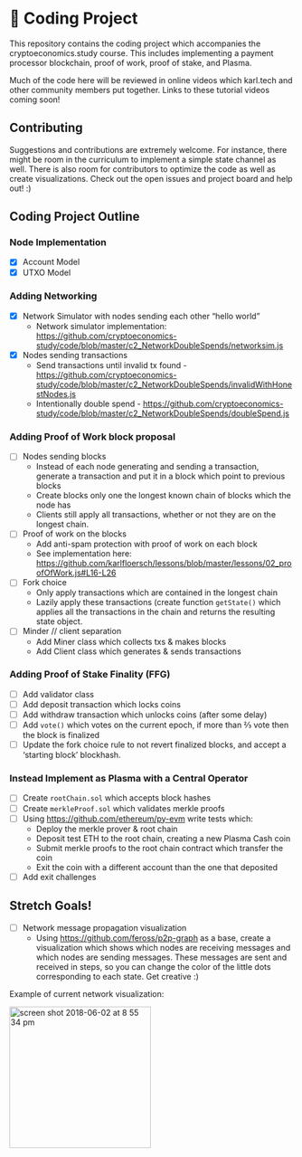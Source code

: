 # 👾 Coding Project
This repository contains the coding project which accompanies the cryptoeconomics.study course. This includes implementing a payment processor blockchain, proof of work, proof of stake, and Plasma.

Much of the code here will be reviewed in online videos which karl.tech and other community members put together. Links to these tutorial videos coming soon!

## Contributing
Suggestions and contributions are extremely welcome. For instance, there might be room in the curriculum to implement a simple state channel as well. There is also room for contributors to optimize the code as well as create visualizations. Check out the open issues and project board and help out! :) 

## Coding Project Outline

### Node Implementation
- [x] Account Model
- [x] UTXO Model

### Adding Networking
- [x] Network Simulator with nodes sending each other “hello world”
  - Network simulator implementation: https://github.com/cryptoeconomics-study/code/blob/master/c2_NetworkDoubleSpends/networksim.js
- [x] Nodes sending transactions
  - Send transactions until invalid tx found - https://github.com/cryptoeconomics-study/code/blob/master/c2_NetworkDoubleSpends/invalidWithHonestNodes.js
  - Intentionally double spend - https://github.com/cryptoeconomics-study/code/blob/master/c2_NetworkDoubleSpends/doubleSpend.js

### Adding Proof of Work block proposal
- [ ] Nodes sending blocks
  - Instead of each node generating and sending a transaction, generate a transaction and put it in a block which point to previous blocks
  - Create blocks only one the longest known chain of blocks which the node has
  - Clients still apply all transactions, whether or not they are on the longest chain.
- [ ] Proof of work on the blocks
  - Add anti-spam protection with proof of work on each block
  - See implementation here: https://github.com/karlfloersch/lessons/blob/master/lessons/02_proofOfWork.js#L16-L26
- [ ] Fork choice
  - Only apply transactions which are contained in the longest chain
  - Lazily apply these transactions (create function `getState()` which applies all the transactions in the chain and returns the resulting state object.
- [ ] Minder // client separation
  - Add Miner class which collects txs & makes blocks
  - Add Client class which generates & sends transactions

### Adding Proof of Stake Finality (FFG)
- [ ] Add validator class
- [ ] Add deposit transaction which locks coins
- [ ] Add withdraw transaction which unlocks coins (after some delay)
- [ ] Add `vote()` which votes on the current epoch, if more than ⅔ vote then the block is finalized
- [ ] Update the fork choice rule to not revert finalized blocks, and accept a ‘starting block’ blockhash.

### Instead Implement as Plasma with a Central Operator
- [ ] Create `rootChain.sol` which accepts block hashes
- [ ] Create `merkleProof.sol` which validates merkle proofs
- [ ] Using https://github.com/ethereum/py-evm write tests which:
  - Deploy the merkle prover & root chain
  - Deposit test ETH to the root chain, creating a new Plasma Cash coin
  - Submit merkle proofs to the root chain contract which transfer the coin
  - Exit the coin with a different account than the one that deposited
- [ ] Add exit challenges

## Stretch Goals!
- [ ] Network message propagation visualization
  - Using https://github.com/feross/p2p-graph as a base, create a visualization which shows which nodes are receiving messages and which nodes are sending messages. These messages are sent and received in steps, so you can change the color of the little dots corresponding to each state. Get creative :)

Example of current network visualization:

<img width="250" alt="screen shot 2018-06-02 at 8 55 34 pm" src="https://user-images.githubusercontent.com/706123/42516156-b89adf9c-845d-11e8-8ee9-8492cfab1bfa.png">

